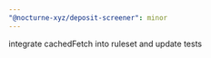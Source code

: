 ```yaml
---
"@nocturne-xyz/deposit-screener": minor
---
```


integrate cachedFetch into ruleset and update tests
